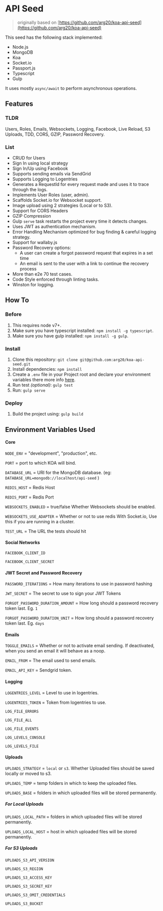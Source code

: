 # API Seed

>originally based on [https://github.com/arg20/koa-api-seed](https://github.com/arg20/koa-api-seed)

This seed has the following stack implemented:

* Node.js
* MongoDB
* Koa
* Socket.io
* Passport.js
* Typescript
* Gulp

It uses mostly `async/await` to perform asynchronous operations. 

## Features

### TLDR

Users, Roles, Emails, Websockets, Logging, Facebook, Live Reload, S3 Uploads, TDD, CORS, GZIP, Password Recovery.
  
### List

* CRUD for Users
* Sign In using local strategy
* Sign In/Up using Facebook
* Supports sending emails via SendGrid
* Supports Logging to Logentries
* Generates a RequestId for every request made and uses it to trace through the logs.
* Implements User Roles (user, admin).
* Scaffolds Socket.io for Websocket support.
* Image upload using 2 strategies (Local or to S3).
* Support for CORS Headers
* GZIP Compression
* Gulp `serve` task restarts the project every time it detects changes.
* Uses JWT as authentication mechanism.
* Error Handling Mechanism optimized for bug finding & careful logging strategy.
* Support for wallaby.js
* Password Recovery options:
    * A user can create a forgot password request that expires in a set time
    * An email is sent to the user with a link to continue the recovery process
* More than e2e 70 test cases.
* Code Style enforced through linting tasks.
* Winston for logging.

## How To

### Before
1. This requires node v7+.
2. Make sure you have typescript installed: `npm install -g typescript`.
3. Make sure you have gulp installed: `npm install -g gulp`.

### Install
1. Clone this repository: `git clone git@github.com:arg20/koa-api-seed.git`
2. Install dependencies: `npm install`
3. Create a `.env` file in your Project root and declare your environment variables there more info [here](https://github.com/motdotla/dotenv).
4. Run test _(optional)_: `gulp test`
5. Run: `gulp serve`

### Deploy
1. Build the project using: `gulp build`

## Environment Variables Used

#### Core
`NODE_ENV` = "development", "production", etc.

`PORT` = port to which KOA will bind.

`DATABASE_URL` = URI for the MongoDB database. (eg: `DATABASE_URL=mongodb://localhost/api-seed`
)

`REDIS_HOST` = Redis Host

`REDIS_PORT` = Redis Port

`WEBSOCKETS_ENABLED` = true/false Whether Websockets should be enabled.

`WEBSOCKETS_USE_ADAPTER` = Whether or not to use redis With Socket.io, Use this if you are running in a cluster.

`TEST_URL` = The URL the tests should hit

#### Social Networks
`FACEBOOK_CLIENT_ID`

`FACEBOOK_CLIENT_SECRET`

#### JWT Secret and Password Recovery
`PASSWORD_ITERATIONS` = How many iterations to use in password hashing

`JWT_SECRET` = The secret to use to sign your JWT Tokens

`FORGOT_PASSWORD_DURATION_AMOUNT` = How long should a password recovery token last. Eg. `1`

`FORGOT_PASSWORD_DURATION_UNIT` = How long should a password recovery token last. Eg. `days`

#### Emails
`TOGGLE_EMAILS` = Whether or not to activate email sending. If deactivated, when you send an email it will behave as a noop.

`EMAIL_FROM` = The email used to send emails.

`EMAIL_API_KEY` = Sendgrid token.

#### Logging
`LOGENTRIES_LEVEL` = Level to use in logentries. 

`LOGENTRIES_TOKEN` = Token from logentries to use.

`LOG_FILE_ERRORS`

`LOG_FILE_ALL`

`LOG_FILE_EVENTS`

`LOG_LEVELS_CONSOLE`

`LOG_LEVELS_FILE`

#### Uploads
`UPLOADS_STRATEGY` = `local` or `s3`. Whether Uploaded files should be saved locally or moved to s3.

`UPLOADS_TEMP` = temp folders in which to keep the uploaded files.

`UPLOADS_BASE` = folders in which uploaded files will be stored permanently.

##### For Local Uploads

`UPLOADS_LOCAL_PATH` = folders in which uploaded files will be stored permanently.

`UPLOADS_LOCAL_HOST` = host in which uploaded files will be stored permanently.

##### For S3 Uploads
`UPLOADS_S3_API_VERSION`

`UPLOADS_S3_REGION`

`UPLOADS_S3_ACCESS_KEY`

`UPLOADS_S3_SECRET_KEY`

`UPLOADS_S3_OMIT_CREDENTIALS`

`UPLOADS_S3_BUCKET`

